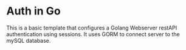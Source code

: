 
# Auth in Go

This is a basic template that configures a Golang Webserver restAPI authentication using sessions. It uses GORM to connect server to the mySQL
database.